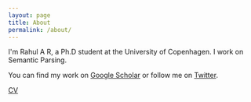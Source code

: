 ```yaml
---
layout: page
title: About
permalink: /about/
---
```


I'm Rahul A R, a Ph.D student at the University of Copenhagen. I work on Semantic Parsing.

You can find my work on <a href="https://scholar.google.dk/citations?user=UbcNXvQAAAAJ&hl=en" target="_blank">Google Scholar</a> or follow me on <a href="https://twitter.com/rahul_a_r" target="_blank">Twitter</a>.

<a href="pdfs/cv.pdf">CV</a>